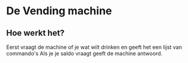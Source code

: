 # De Vending machine
## Hoe werkt het?
Eerst vraagt de machine of je wat wilt drinken en geeft het een lijst van commando's
Als je je saldo vraagt geeft de machine antwoord.
